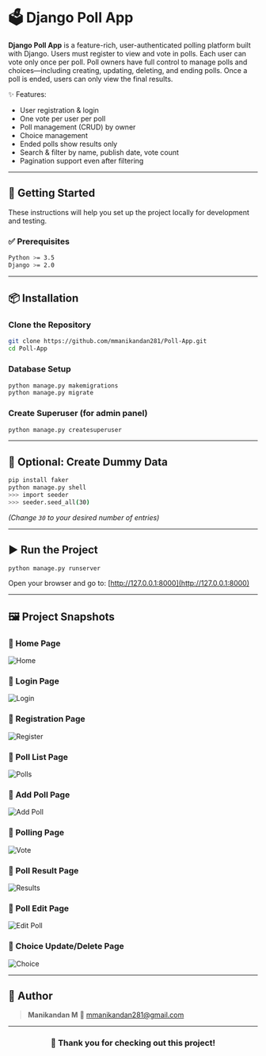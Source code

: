 # 🗳️ Django Poll App

**Django Poll App** is a feature-rich, user-authenticated polling platform built with Django. Users must register to view and vote in polls. Each user can vote only once per poll. Poll owners have full control to manage polls and choices—including creating, updating, deleting, and ending polls. Once a poll is ended, users can only view the final results.

✨ Features:

* User registration & login
* One vote per user per poll
* Poll management (CRUD) by owner
* Choice management
* Ended polls show results only
* Search & filter by name, publish date, vote count
* Pagination support even after filtering

---

## 🚀 Getting Started

These instructions will help you set up the project locally for development and testing.

### ✅ Prerequisites

```bash
Python >= 3.5  
Django >= 2.0
```

---

## 📦 Installation

### Clone the Repository

```bash
git clone https://github.com/mmanikandan281/Poll-App.git
cd Poll-App
```

### Database Setup

```bash
python manage.py makemigrations
python manage.py migrate
```

### Create Superuser (for admin panel)

```bash
python manage.py createsuperuser
```

---

## 🧪 Optional: Create Dummy Data

```bash
pip install faker
python manage.py shell
>>> import seeder
>>> seeder.seed_all(30)
```

*(Change `30` to your desired number of entries)*

---

## ▶️ Run the Project

```bash
python manage.py runserver
```

Open your browser and go to: [http://127.0.0.1:8000](http://127.0.0.1:8000)

---

## 🖼️ Project Snapshots

### 🔹 Home Page

![Home](https://user-images.githubusercontent.com/19981097/51409444-0e40a600-1b8c-11e9-9ab0-27d759db8973.jpg)

### 🔹 Login Page

![Login](https://user-images.githubusercontent.com/19981097/51409509-36c8a000-1b8c-11e9-845a-65b49262aa53.png)

### 🔹 Registration Page

![Register](https://user-images.githubusercontent.com/19981097/51409562-5cee4000-1b8c-11e9-82f6-1aa2df159528.png)

### 🔹 Poll List Page

![Polls](https://user-images.githubusercontent.com/19981097/51409728-d423d400-1b8c-11e9-8903-4c08ba64512e.png)

### 🔹 Add Poll Page

![Add Poll](https://user-images.githubusercontent.com/19981097/51409796-fe759180-1b8c-11e9-941b-c1202956cca4.png)

### 🔹 Polling Page

![Vote](https://user-images.githubusercontent.com/19981097/51409843-1e0cba00-1b8d-11e9-9109-cceb79a6a623.png)

### 🔹 Poll Result Page

![Results](https://user-images.githubusercontent.com/19981097/51409932-60ce9200-1b8d-11e9-9c83-c59ba498ca8b.png)

### 🔹 Poll Edit Page

![Edit Poll](https://user-images.githubusercontent.com/19981097/51410008-92dff400-1b8d-11e9-8172-c228e4b60e28.png)

### 🔹 Choice Update/Delete Page

![Choice](https://user-images.githubusercontent.com/19981097/51410442-dc7d0e80-1b8e-11e9-8f8e-18e6d7bb70fb.png)

---

## 👤 Author

> **Manikandan M**
> 📧 [mmanikandan281@gmail.com](mailto:mmanikandan281@gmail.com)

---

<div align="center">
  <h3>🎉 Thank you for checking out this project!</h3>
</div>


